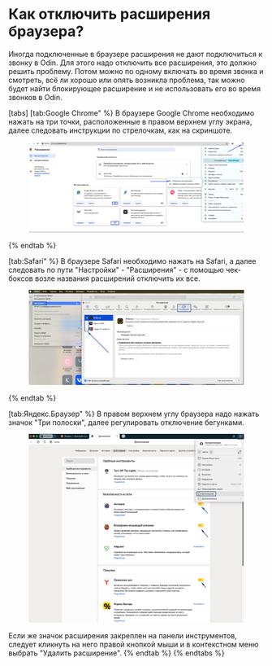 # Как отключить расширения браузера?

Иногда подключенные в браузере расширения не дают подключиться к звонку в Odin. Для этого надо отключить все расширения, это должно решить проблему. Потом можно по одному включать во время звонка и смотреть, всё ли хорошо или опять возникла проблема, так можно будет найти блокирующее расширение и не использовать его во время звонков в Odin.

[tabs]
[tab:Google Chrome" %}
В браузере Google Chrome необходимо нажать на три точки, расположенные в правом верхнем углу экрана, далее следовать инструкции по стрелочкам, как на скриншоте.&#x20;

<figure><img src=".gitbook/assets/image (2).png" alt=""><figcaption></figcaption></figure>
{% endtab %}

[tab:Safari" %}
В браузере Safari необходимо нажать на Safari, а далее следовать по пути "Настройки" - "Расширения" - с помощью чек-боксов возле названия расширений отключить их все.

<figure><img src=".gitbook/assets/image (3).png" alt=""><figcaption></figcaption></figure>
{% endtab %}

[tab:Яндекс.Браузер" %}
В правом верхнем углу браузера надо нажать значок "Три полоски", далее регулировать отключение бегунками.&#x20;

<figure><img src=".gitbook/assets/image.png" alt=""><figcaption></figcaption></figure>

Если же значок расширения закреплен на панели инструментов, следует кликнуть на него правой кнопкой мыши и в контекстном меню выбрать "Удалить расширение".
{% endtab %}
{% endtabs %}
